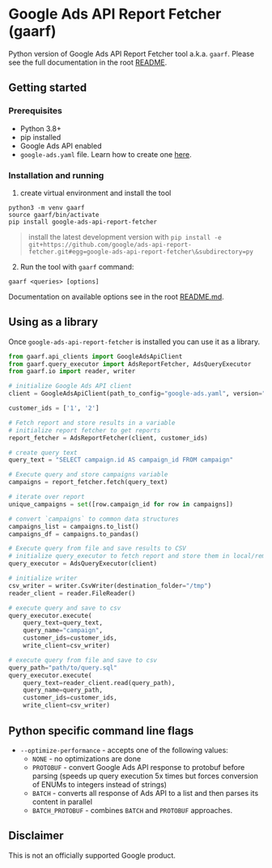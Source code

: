 # Google Ads API Report Fetcher (gaarf)

Python version of Google Ads API Report Fetcher tool a.k.a. `gaarf`.
Please see the full documentation in the root [README](https://github.com/google/ads-api-report-fetcher/blob/main/README.md).

## Getting started

### Prerequisites

* Python 3.8+
* pip installed
* Google Ads API enabled
* `google-ads.yaml` file. Learn how to create one [here](../docs/how-to-authenticate-ads-api.md).

### Installation and running

1. create virtual environment and install the tool

```
python3 -m venv gaarf
source gaarf/bin/activate
pip install google-ads-api-report-fetcher
```
> install the latest development version with `pip install -e git+https://github.com/google/ads-api-report-fetcher.git#egg=google-ads-api-report-fetcher\&subdirectory=py`
2.  Run the tool with `gaarf` command:

```shell
gaarf <queries> [options]
```

Documentation on available options see in the root [README.md](../README.md).


## Using as a library

Once `google-ads-api-report-fetcher` is installed you can use it as a library.


```python
from gaarf.api_clients import GoogleAdsApiClient
from gaarf.query_executor import AdsReportFetcher, AdsQueryExecutor
from gaarf.io import reader, writer

# initialize Google Ads API client
client = GoogleAdsApiClient(path_to_config="google-ads.yaml", version="v12")

customer_ids = ['1', '2']

# Fetch report and store results in a variable
# initialize report fetcher to get reports
report_fetcher = AdsReportFetcher(client, customer_ids)

# create query text
query_text = "SELECT campaign.id AS campaign_id FROM campaign"

# Execute query and store campaigns variable
campaigns = report_fetcher.fetch(query_text)

# iterate over report
unique_campaigns = set([row.campaign_id for row in campaigns])

# convert `campaigns` to common data structures
campaigns_list = campaigns.to_list()
campaigns_df = campaigns.to_pandas()

# Execute query from file and save results to CSV
# initialize query_executor to fetch report and store them in local/remote storage
query_executor = AdsQueryExecutor(client)

# initialize writer
csv_writer = writer.CsvWriter(destination_folder="/tmp")
reader_client = reader.FileReader()

# execute query and save to csv
query_executor.execute(
    query_text=query_text,
    query_name="campaign",
    customer_ids=customer_ids,
    write_client=csv_writer)

# execute query from file and save to csv
query_path="path/to/query.sql"
query_executor.execute(
    query_text=reader_client.read(query_path),
    query_name=query_path,
    customer_ids=customer_ids,
    write_client=csv_writer)
```

## Python specific command line flags

* `--optimize-performance` - accepts one of the following values:
    * `NONE` - no optimizations are done
    * `PROTOBUF` - convert Google Ads API response to protobuf before parsing
        (speeds up query execution 5x times but forces conversion of ENUMs to integers instead of strings)
    * `BATCH` -  converts all response of Ads API to a list and then parses its content in parallel 
    * `BATCH_PROTOBUF` - combines `BATCH` and `PROTOBUF` approaches.

## Disclaimer
This is not an officially supported Google product.
